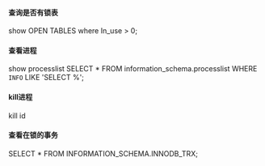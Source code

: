 #### 查询是否有锁表
show OPEN TABLES where In_use > 0;

#### 查看进程
show processlist
SELECT * FROM information_schema.processlist WHERE `INFO` LIKE 'SELECT %';

#### kill进程
kill id

#### 查看在锁的事务
SELECT * FROM INFORMATION_SCHEMA.INNODB_TRX;